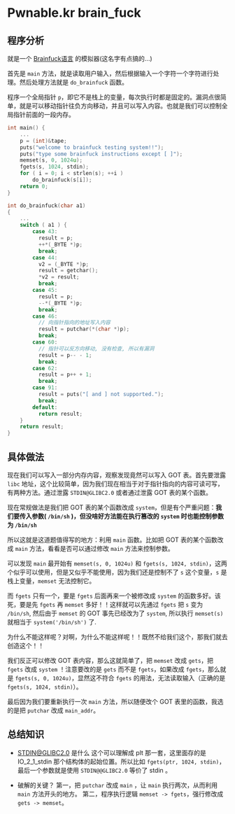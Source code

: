 # Pwnable.kr brain_fuck

## 程序分析
就是一个 [Brainfuck语言](https://zh.wikipedia.org/zh-hans/Brainfuck) 的模拟器(这名字有点搞的...)

首先是 `main` 方法，就是读取用户输入，然后根据输入一个字符一个字符进行处理。然后处理方法就是 `do_brainfuck` 函数。

程序一个全局指针 `p`，即它不是栈上的变量，每次执行时都是固定的。漏洞点很简单，就是可以移动指针往负方向移动，并且可以写入内容。也就是我们可以控制全局指针前面的一段内存。
```cpp
int main() {
    ...
    p = (int)&tape;
    puts("welcome to brainfuck testing system!!");
    puts("type some brainfuck instructions except [ ]");
    memset(s, 0, 1024u);
    fgets(s, 1024, stdin);
    for ( i = 0; i < strlen(s); ++i )
        do_brainfuck(s[i]);
    return 0;
}

int do_brainfuck(char a1)
{
    ...
    switch ( a1 ) {
        case 43:
          result = p;
          ++*(_BYTE *)p;
          break;
        case 44:
          v2 = (_BYTE *)p;
          result = getchar();
          *v2 = result;
          break;
        case 45:
          result = p;
          --*(_BYTE *)p;
          break;
        case 46:
          // 向指针指向的地址写入内容
          result = putchar(*(char *)p);
          break;
        case 60:
          // 指针可以反方向移动, 没有检查, 所以有漏洞
          result = p-- - 1;
          break;
        case 62:
          result = p++ + 1;
          break;
        case 91:
          result = puts("[ and ] not supported.");
          break;
        default:
          return result;
    }
    return result;
}
```

## 具体做法
现在我们可以写入一部分内存内容，观察发现竟然可以写入 GOT 表。首先要泄露 `libc` 地址，这个比较简单，因为我们现在相当于对于指针指向的内容可读可写，有两种方法。通过泄露 `STDIN@GLIBC2.0` 或者通过泄露 GOT 表的某个函数。

现在常规做法是我们把 GOT 表的某个函数改成 `system`，但是有个严重问题：**我们要传入参数( `/bin/sh` )，但没啥好方法能在执行篡改的 `system` 时也能控制参数为 `/bin/sh`**

所以这就是这道题值得写的地方：利用 `main` 函数。比如把 GOT 表的某个函数改成 `main` 方法，看看是否可以通过修改 `main` 方法来控制参数。

可以发现 `main` 最开始有 `memset(s, 0, 1024u)` 和 `fgets(s, 1024, stdin)`，这两个似乎可以使用，但是又似乎不能使用，因为我们还是控制不了 `s` 这个变量，`s` 是栈上变量，`memset` 无法控制它。

而 `fgets` 只有一个，要是 `fgets` 后面再来一个被修改成 `system` 的函数多好。该死，要是先 `fgets` 再 `memset` 多好！！这样就可以先通过 `fgets` 把 `s` 变为 `/bin/sh`, 然后由于 `memset` 的 GOT 事先已经改为了 `system`, 所以执行 `memset(s)` 就相当于 `system('/bin/sh')` 了.

为什么不能这样呢？对啊，为什么不能这样呢！！既然不给我们这个，那我们就去创造这个！！

我们反正可以修改 GOT 表内容，那么这就简单了，把 `memset` 改成 `gets`，把 `fgets` 改成 `system` ！注意要改的是 `gets` 而不是 `fgets`，如果改成 `fgets`，那么就是 `fgets(s, 0, 1024u)`，显然这不符合 `fgets` 的用法，无法读取输入（正确的是 `fgets(s, 1024, stdin)`）。

最后因为我们要重新执行一次 `main` 方法，所以随便改个 GOT 表里的函数，我选的是把 `putchar` 改成 `main_addr`。


## 总结知识

- STDIN@GLIBC2.0 是什么
  这个可以理解成 plt 那一套，这里面存的是 IO_2_1_stdin 那个结构体的起始位置。所以比如 `fgets(ptr, 1024, stdin)`，最后一个参数就是使用 `STDIN@@GLIBC2.0` 等价了 stdin 。

- 破解的关键？
  第一，把 `putchar` 改成 `main` ，让 `main` 执行两次，从而利用 `main` 方法开头的地方。
  第二，程序执行逻辑 `memset -> fgets`，强行修改成 `gets -> memset`。
